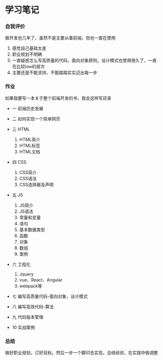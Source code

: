 # 学习笔记

### 自我评价 

做开发也几年了，虽然不是主要从事前端，但也一直在使用
1. 感觉自己基础太差
2. 职业规划不明确
3. 一直疑惑怎么写高质量的代码，面向对象原则，设计模式也使用很久了，一直在比较low的层次
4. 主要还是不能坚持，不能踏踏实实迈出每一步

### 作业

如果我要写一本关于整个前端开发的书，我会这样写目录

* 一 前端历史发展

* 二 如何实现一个简单网页

* 三 HTML 
    1. HTML简介
    2. HTML标签
    3. HTML文档
* 四 CSS
    1. CSS简介
    2. CSS语法
    3. CSS选择器及声明
* 五 JS
    1. JS简介
    2. JS语法
    3. 常量和变量
    4. 语句
    5. 基本数据类型
    6. 函数
    7. 对象
    8. 数组
    9. 案例

* 六 工程化
    1. Jquery
    2. vue、React、Angular
    3. webpack等

* 七 编写高质量代码-面向对象，设计模式

* 八 编写高效代码-算法

* 九 代码版本管理
  
* 10 实战案例


### 总结 

做好职业规划，订好目标。然后一步一个脚印去实现，总结经验，在实践中做调整
